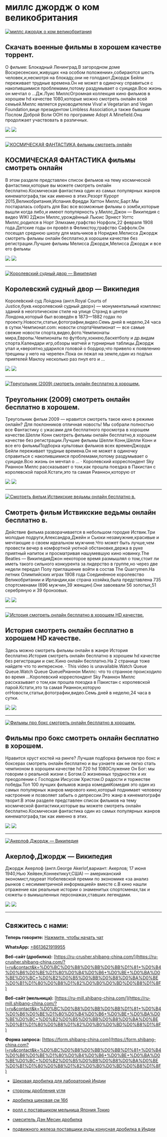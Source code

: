 # миллс джордж о ком великобритания

<a href="https://swt.shibang-china.com/?l=ru&img&k=%D0%BC%D0%B8%D0%BB%D0%BB%D1%81+%D0%B4%D0%B6%D0%BE%D1%80%D0%B4%D0%B6+%D0%BE+%D0%BA%D0%BE%D0%BC+%D0%B2%D0%B5%D0%BB%D0%B8%D0%BA%D0%BE%D0%B1%D1%80%D0%B8%D1%82%D0%B0%D0%BD%D0%B8%D1%8F" target="_blank">![миллс джордж о ком великобритания](http://static.shibang-china.com/all-800x300/180.jpg)</a>

## Скачать военные фильмы в хорошем качестве торрент.
О фильме: Блокадный Ленинград.В загородном доме Воскресенских,живущих &#171;на особом положении&#187;,собираются шесть человек,и,несмотря на блокаду,они не голодают.Джордж Бейли переживает трудные времена.Он не может в одиночку справиться с накопившимися проблемами,потому раздумывает о суициде.Всю жизнь он мечтал о …Дж.Луис МиллсОгромная коллекция кино фильмов в хорошем hd качестве 1080,которые можно смотреть онлайн всей семьей.Миллс является руководителем Viva! и Vegetarian and Vegan Foundation,вице президентом Limbless Association,а также бывшим Послом Доброй Воли ООН по программе Adopt A Minefield.Она продолжает участвовать в различных.


<a href="https://whatsapp.shibangsoft.com/WhatsApp.php" target="_blank" title="WhatsApp">![](http://static.shibang-china.com/icon/whatsapp.png)</a> <a href="https://swt.shibang-china.com/?l=ru&icon&k=%D0%BC%D0%B8%D0%BB%D0%BB%D1%81+%D0%B4%D0%B6%D0%BE%D1%80%D0%B4%D0%B6+%D0%BE+%D0%BA%D0%BE%D0%BC+%D0%B2%D0%B5%D0%BB%D0%B8%D0%BA%D0%BE%D0%B1%D1%80%D0%B8%D1%82%D0%B0%D0%BD%D0%B8%D1%8F" target="_blank">![](http://static.shibang-china.com/icon/chat-ru.png)</a>

---

<a href="https://swt.shibang-china.com/?l=ru&img&k=%D0%BC%D0%B8%D0%BB%D0%BB%D1%81+%D0%B4%D0%B6%D0%BE%D1%80%D0%B4%D0%B6+%D0%BE+%D0%BA%D0%BE%D0%BC+%D0%B2%D0%B5%D0%BB%D0%B8%D0%BA%D0%BE%D0%B1%D1%80%D0%B8%D1%82%D0%B0%D0%BD%D0%B8%D1%8F" target="_blank">![КОСМИЧЕСКАЯ ФАНТАСТИКА фильмы смотреть онлайн](http://static.shibang-china.com/all-800x300/659.jpg)</a>

## КОСМИЧЕСКАЯ ФАНТАСТИКА фильмы смотреть онлайн
В этом разделе представлен список фильмов на тему космической фантастики,которые вы можете смотреть онлайн бесплатно.Космическая фантастика один из самых популярных жанров кинематографа,так как именно в этих.Резорт Курорт 2015,Великобритания,Испания.Фредди Хаттон Миллс,Барт.Мы постаралась собрать для Вас все возможные фильмы о зомби,которые вышли когда либо,и имеют популярность у.Миллс,Джон — Википедия с видео WIKI 2Джон Миллс,урождённый Льюис Эрнест Уоттс Миллс,родился в Норт Элмхаме,графство Норфолк,22 февраля 1908 года.Детские годы он провёл в Феликстоу,графство Саффолк.Он посещал среднюю школу для мальчиков в Норидже.Мелисса Джордж cмотреть фильмы онлайн бесплатно,в хорошем качестве без регистрации.Лучшие фильмы Мелисса Джордж,Мелисса Джордж и все его фильмы


<a href="https://whatsapp.shibangsoft.com/WhatsApp.php" target="_blank" title="WhatsApp">![](http://static.shibang-china.com/icon/whatsapp.png)</a> <a href="https://swt.shibang-china.com/?l=ru&icon&k=%D0%BC%D0%B8%D0%BB%D0%BB%D1%81+%D0%B4%D0%B6%D0%BE%D1%80%D0%B4%D0%B6+%D0%BE+%D0%BA%D0%BE%D0%BC+%D0%B2%D0%B5%D0%BB%D0%B8%D0%BA%D0%BE%D0%B1%D1%80%D0%B8%D1%82%D0%B0%D0%BD%D0%B8%D1%8F" target="_blank">![](http://static.shibang-china.com/icon/chat-ru.png)</a>

---

<a href="https://swt.shibang-china.com/?l=ru&img&k=%D0%BC%D0%B8%D0%BB%D0%BB%D1%81+%D0%B4%D0%B6%D0%BE%D1%80%D0%B4%D0%B6+%D0%BE+%D0%BA%D0%BE%D0%BC+%D0%B2%D0%B5%D0%BB%D0%B8%D0%BA%D0%BE%D0%B1%D1%80%D0%B8%D1%82%D0%B0%D0%BD%D0%B8%D1%8F" target="_blank">![Королевский судный двор — Википедия](http://static.shibang-china.com/all-800x300/872.jpg)</a>

## Королевский судный двор — Википедия
Короле́вский суд Ло́ндона (англ.Royal Courts of Justice,букв.&#171;королевский судный двор&#187;) — монументальный комплекс зданий в неоготическом стиле на улице Стрэнд в центре Лондона,который был возведён в 1873—1882 годах по проекту.Новости,статьи,фотографии,видео.Семь дней в неделю,24 часа в сутки.Чемпионат.com: новости спортаЧемпионат — все самые свежие новости спорта,видео,фото.Чемпионаты мира,Европы.Чемпионаты по футболу,хоккею,баскетболу и др.видам спорта.Календари игр,обзоры матчей и турнирные таблицы.Джордж упал и,&#171;вероятно,ударился головой о бордюр,что привело к появлению трещины у него на черепе&#187;.Пока он лежал на земле,один из подлых приятелей Маклоу несколько раз пнул его и …


<a href="https://whatsapp.shibangsoft.com/WhatsApp.php" target="_blank" title="WhatsApp">![](http://static.shibang-china.com/icon/whatsapp.png)</a> <a href="https://swt.shibang-china.com/?l=ru&icon&k=%D0%BC%D0%B8%D0%BB%D0%BB%D1%81+%D0%B4%D0%B6%D0%BE%D1%80%D0%B4%D0%B6+%D0%BE+%D0%BA%D0%BE%D0%BC+%D0%B2%D0%B5%D0%BB%D0%B8%D0%BA%D0%BE%D0%B1%D1%80%D0%B8%D1%82%D0%B0%D0%BD%D0%B8%D1%8F" target="_blank">![](http://static.shibang-china.com/icon/chat-ru.png)</a>

---

<a href="https://swt.shibang-china.com/?l=ru&img&k=%D0%BC%D0%B8%D0%BB%D0%BB%D1%81+%D0%B4%D0%B6%D0%BE%D1%80%D0%B4%D0%B6+%D0%BE+%D0%BA%D0%BE%D0%BC+%D0%B2%D0%B5%D0%BB%D0%B8%D0%BA%D0%BE%D0%B1%D1%80%D0%B8%D1%82%D0%B0%D0%BD%D0%B8%D1%8F" target="_blank">![Треугольник (2009) смотреть онлайн бесплатно в хорошем.](http://static.shibang-china.com/all-800x300/244.jpg)</a>

## Треугольник (2009) смотреть онлайн бесплатно в хорошем.
Треугольник фильм 2009 — нравится смотреть такое кино в режиме онлайн? Для поклонников отличная новость! Мы собрали полностью все Фантастику с ужасами для бесплатного просмотра в хорошем качестве.Шелли Конн cмотреть фильмы онлайн бесплатно,в хорошем качестве без регистрации.Лучшие фильмы Шелли Конн,Шелли Конн и все его фильмыПодборка культовых фильмов всех временДжордж Бейли переживает трудные времена.Он не может в одиночку справиться с накопившимися проблемами,потому раздумывает о суициде.Всю жизнь он мечтал о …&nbsp;&#0183;&#32;Королевский корреспондент Sky Рианнон Миллс рассказывает о том,как прошла поездка в Пакистан с королевской парой.Кстати,это та самая Рианнон,которую от


<a href="https://whatsapp.shibangsoft.com/WhatsApp.php" target="_blank" title="WhatsApp">![](http://static.shibang-china.com/icon/whatsapp.png)</a> <a href="https://swt.shibang-china.com/?l=ru&icon&k=%D0%BC%D0%B8%D0%BB%D0%BB%D1%81+%D0%B4%D0%B6%D0%BE%D1%80%D0%B4%D0%B6+%D0%BE+%D0%BA%D0%BE%D0%BC+%D0%B2%D0%B5%D0%BB%D0%B8%D0%BA%D0%BE%D0%B1%D1%80%D0%B8%D1%82%D0%B0%D0%BD%D0%B8%D1%8F" target="_blank">![](http://static.shibang-china.com/icon/chat-ru.png)</a>

---

<a href="https://swt.shibang-china.com/?l=ru&img&k=%D0%BC%D0%B8%D0%BB%D0%BB%D1%81+%D0%B4%D0%B6%D0%BE%D1%80%D0%B4%D0%B6+%D0%BE+%D0%BA%D0%BE%D0%BC+%D0%B2%D0%B5%D0%BB%D0%B8%D0%BA%D0%BE%D0%B1%D1%80%D0%B8%D1%82%D0%B0%D0%BD%D0%B8%D1%8F" target="_blank">![Смотреть фильм Иствикские ведьмы онлайн бесплатно в.](http://static.shibang-china.com/all-800x300/412.jpg)</a>

## Смотреть фильм Иствикские ведьмы онлайн бесплатно в.
Действие фильма разворачивается в небольшом городке Иствик.Три молодые подруги,Александра,Джейн и Сьюки незамужние,красивые и мечтающие о своем идеальном мужчине.Что может быть лучше,чем провести вечер в комфортной уютной обстановке,держа в руке приятный напиток и просматривая нашумевшую кино новинку.The Beatles — ВикипедияДжон некоторое время размышлял о том,стоит ли иметь такого сильного конкурента за лидерство в группе,но через две недели передал Полу приглашение войти в состав The Quarrymen.На летних Олимпийских играх 1908 года Соединённое королевство Великобритании и Ирландии,как страна хозяйка,была представлена 735 спортсменами (696 мужчин,39 женщин).Они завоевали 56 золотых,51 серебряную и 39 бронзовых.


<a href="https://whatsapp.shibangsoft.com/WhatsApp.php" target="_blank" title="WhatsApp">![](http://static.shibang-china.com/icon/whatsapp.png)</a> <a href="https://swt.shibang-china.com/?l=ru&icon&k=%D0%BC%D0%B8%D0%BB%D0%BB%D1%81+%D0%B4%D0%B6%D0%BE%D1%80%D0%B4%D0%B6+%D0%BE+%D0%BA%D0%BE%D0%BC+%D0%B2%D0%B5%D0%BB%D0%B8%D0%BA%D0%BE%D0%B1%D1%80%D0%B8%D1%82%D0%B0%D0%BD%D0%B8%D1%8F" target="_blank">![](http://static.shibang-china.com/icon/chat-ru.png)</a>

---

<a href="https://swt.shibang-china.com/?l=ru&img&k=%D0%BC%D0%B8%D0%BB%D0%BB%D1%81+%D0%B4%D0%B6%D0%BE%D1%80%D0%B4%D0%B6+%D0%BE+%D0%BA%D0%BE%D0%BC+%D0%B2%D0%B5%D0%BB%D0%B8%D0%BA%D0%BE%D0%B1%D1%80%D0%B8%D1%82%D0%B0%D0%BD%D0%B8%D1%8F" target="_blank">![История смотреть онлайн бесплатно в хорошем HD качестве.](http://static.shibang-china.com/all-800x300/286.jpg)</a>

## История смотреть онлайн бесплатно в хорошем HD качестве.
Здесь можно смотреть фильмы онлайн в жанре История бесплатно.История смотреть онлайн бесплатно в хорошем hd качестве без регистрации и смс.Кино онлайн бесплатно.На 2 странице тоже найдете что то интересное.&nbsp;&#0183;&#32;This video is unavailable.Watch Queue Queue.Watch Queue QueueРианнон Миллс: что то странное происходило во время …Королевский корреспондент Sky Рианнон Миллс рассказывает о том,как прошла поездка в Пакистан с королевской парой.Кстати,это та самая Рианнон,которую отНовости,статьи,фотографии,видео.Семь дней в неделю,24 часа в сутки.


<a href="https://whatsapp.shibangsoft.com/WhatsApp.php" target="_blank" title="WhatsApp">![](http://static.shibang-china.com/icon/whatsapp.png)</a> <a href="https://swt.shibang-china.com/?l=ru&icon&k=%D0%BC%D0%B8%D0%BB%D0%BB%D1%81+%D0%B4%D0%B6%D0%BE%D1%80%D0%B4%D0%B6+%D0%BE+%D0%BA%D0%BE%D0%BC+%D0%B2%D0%B5%D0%BB%D0%B8%D0%BA%D0%BE%D0%B1%D1%80%D0%B8%D1%82%D0%B0%D0%BD%D0%B8%D1%8F" target="_blank">![](http://static.shibang-china.com/icon/chat-ru.png)</a>

---

<a href="https://swt.shibang-china.com/?l=ru&img&k=%D0%BC%D0%B8%D0%BB%D0%BB%D1%81+%D0%B4%D0%B6%D0%BE%D1%80%D0%B4%D0%B6+%D0%BE+%D0%BA%D0%BE%D0%BC+%D0%B2%D0%B5%D0%BB%D0%B8%D0%BA%D0%BE%D0%B1%D1%80%D0%B8%D1%82%D0%B0%D0%BD%D0%B8%D1%8F" target="_blank">![Фильмы про бокс смотреть онлайн бесплатно в хорошем.](http://static.shibang-china.com/all-800x300/1003.jpg)</a>

## Фильмы про бокс смотреть онлайн бесплатно в хорошем.
Нравится хруст костей на ринге? Лучшая подборка фильмов про бокс и боксерах смотреть онлайн бесплатно и вы узнаете как не легко стать чемпионом в хорошем качестве hd 720 hd 1080Служение Он Бог: мы говорим о реальной жизни с Богом.О жизненных трудностях и их преодолении с Господом Иисусом Христом.О радости и торжестве победы.Топ 100 лучших фильмов жанра комедияКомедия это один из самых популярных жанров мирового кино,который поднимает человеку настроение и позволяет забыть о депрессии.Это жанр в кинематографе творит.В этом разделе представлен список фильмов на тему космической фантастики,которые вы можете смотреть онлайн бесплатно.Космическая фантастика один из самых популярных жанров кинематографа,так как именно в этих.


<a href="https://whatsapp.shibangsoft.com/WhatsApp.php" target="_blank" title="WhatsApp">![](http://static.shibang-china.com/icon/whatsapp.png)</a> <a href="https://swt.shibang-china.com/?l=ru&icon&k=%D0%BC%D0%B8%D0%BB%D0%BB%D1%81+%D0%B4%D0%B6%D0%BE%D1%80%D0%B4%D0%B6+%D0%BE+%D0%BA%D0%BE%D0%BC+%D0%B2%D0%B5%D0%BB%D0%B8%D0%BA%D0%BE%D0%B1%D1%80%D0%B8%D1%82%D0%B0%D0%BD%D0%B8%D1%8F" target="_blank">![](http://static.shibang-china.com/icon/chat-ru.png)</a>

---

<a href="https://swt.shibang-china.com/?l=ru&img&k=%D0%BC%D0%B8%D0%BB%D0%BB%D1%81+%D0%B4%D0%B6%D0%BE%D1%80%D0%B4%D0%B6+%D0%BE+%D0%BA%D0%BE%D0%BC+%D0%B2%D0%B5%D0%BB%D0%B8%D0%BA%D0%BE%D0%B1%D1%80%D0%B8%D1%82%D0%B0%D0%BD%D0%B8%D1%8F" target="_blank">![Акерлоф,Джордж — Википедия](http://static.shibang-china.com/all-800x300/445.jpg)</a>

## Акерлоф,Джордж — Википедия
Джордж Акерлоф (англ.George Akerlof,вариант: Акерлов; 17 июня 1940,Нью Хейвен,Коннектикут,США) — американский экономист,лауреат Нобелевской премии по экономике &#171;за анализ рынков с несимметричной информацией&#187; вместе с.В кино нашли отражение как реальные истории о знаменитых спортсменах,так и сюжеты о вымышленных персонажах,ставших легендами.

<a href="https://whatsapp.shibangsoft.com/WhatsApp.php" target="_blank" title="WhatsApp">![](http://static.shibang-china.com/icon/whatsapp.png)</a> <a href="https://swt.shibang-china.com/?l=ru&icon&k=%D0%BC%D0%B8%D0%BB%D0%BB%D1%81+%D0%B4%D0%B6%D0%BE%D1%80%D0%B4%D0%B6+%D0%BE+%D0%BA%D0%BE%D0%BC+%D0%B2%D0%B5%D0%BB%D0%B8%D0%BA%D0%BE%D0%B1%D1%80%D0%B8%D1%82%D0%B0%D0%BD%D0%B8%D1%8F" target="_blank">![](http://static.shibang-china.com/icon/chat-ru.png)</a>

---
## Свяжитесь с нами:

**Теперь говорите:** [Нажмите, чтобы начать чат](https://swt.shibang-china.com?l=ru&contact&k=%D0%BC%D0%B8%D0%BB%D0%BB%D1%81+%D0%B4%D0%B6%D0%BE%D1%80%D0%B4%D0%B6+%D0%BE+%D0%BA%D0%BE%D0%BC+%D0%B2%D0%B5%D0%BB%D0%B8%D0%BA%D0%BE%D0%B1%D1%80%D0%B8%D1%82%D0%B0%D0%BD%D0%B8%D1%8F)

**WhatsApp:**  [+8613621919955](https://whatsapp.shibangsoft.com/WhatsApp.php)

**Веб-сайт (дробилка):** [https://ru-crusher.shibang-china.com/](https://ru-crusher.shibang-china.com/?l=ru&contact&k=%D0%BC%D0%B8%D0%BB%D0%BB%D1%81+%D0%B4%D0%B6%D0%BE%D1%80%D0%B4%D0%B6+%D0%BE+%D0%BA%D0%BE%D0%BC+%D0%B2%D0%B5%D0%BB%D0%B8%D0%BA%D0%BE%D0%B1%D1%80%D0%B8%D1%82%D0%B0%D0%BD%D0%B8%D1%8F)

**Веб-сайт (мельница):** [https://ru-mill.shibang-china.com/](https://ru-mill.shibang-china.com/?l=ru&contact&k=%D0%BC%D0%B8%D0%BB%D0%BB%D1%81+%D0%B4%D0%B6%D0%BE%D1%80%D0%B4%D0%B6+%D0%BE+%D0%BA%D0%BE%D0%BC+%D0%B2%D0%B5%D0%BB%D0%B8%D0%BA%D0%BE%D0%B1%D1%80%D0%B8%D1%82%D0%B0%D0%BD%D0%B8%D1%8F)

**Форма запроса:** [https://form.shibang-china.com](https://form.shibang-china.com?l=ru&contact&k=%D0%BC%D0%B8%D0%BB%D0%BB%D1%81+%D0%B4%D0%B6%D0%BE%D1%80%D0%B4%D0%B6+%D0%BE+%D0%BA%D0%BE%D0%BC+%D0%B2%D0%B5%D0%BB%D0%B8%D0%BA%D0%BE%D0%B1%D1%80%D0%B8%D1%82%D0%B0%D0%BD%D0%B8%D1%8F)

* [Щековая дробилка для лабораторий Индии](../120/%D0%A9%D0%B5%D0%BA%D0%BE%D0%B2%D0%B0%D1%8F%20%D0%B4%D1%80%D0%BE%D0%B1%D0%B8%D0%BB%D0%BA%D0%B0%20%D0%B4%D0%BB%D1%8F%20%D0%BB%D0%B0%D0%B1%D0%BE%D1%80%D0%B0%D1%82%D0%BE%D1%80%D0%B8%D0%B9%20%D0%98%D0%BD%D0%B4%D0%B8%D0%B8.md)

* [стороны дробления угля](../109/%D1%81%D1%82%D0%BE%D1%80%D0%BE%D0%BD%D1%8B%20%D0%B4%D1%80%D0%BE%D0%B1%D0%BB%D0%B5%D0%BD%D0%B8%D1%8F%20%D1%83%D0%B3%D0%BB%D1%8F.md)

* [дробилка щековая см 16б](../108/%D0%B4%D1%80%D0%BE%D0%B1%D0%B8%D0%BB%D0%BA%D0%B0%20%D1%89%D0%B5%D0%BA%D0%BE%D0%B2%D0%B0%D1%8F%20%D1%81%D0%BC%2016%D0%B1.md)

* [ролл с поставщиком мельница Япония Токио](../113/%D1%80%D0%BE%D0%BB%D0%BB%20%D1%81%20%D0%BF%D0%BE%D1%81%D1%82%D0%B0%D0%B2%D1%89%D0%B8%D0%BA%D0%BE%D0%BC%20%D0%BC%D0%B5%D0%BB%D1%8C%D0%BD%D0%B8%D1%86%D0%B0%20%D0%AF%D0%BF%D0%BE%D0%BD%D0%B8%D1%8F%20%D0%A2%D0%BE%D0%BA%D0%B8%D0%BE.md)

* [смеситель Дэн Месин дробилка](../120/%D1%81%D0%BC%D0%B5%D1%81%D0%B8%D1%82%D0%B5%D0%BB%D1%8C%20%D0%94%D1%8D%D0%BD%20%D0%9C%D0%B5%D1%81%D0%B8%D0%BD%20%D0%B4%D1%80%D0%BE%D0%B1%D0%B8%D0%BB%D0%BA%D0%B0.md)

* [подвижного железа поставщики руды конусная дробилка в Индии](../113/%D0%BF%D0%BE%D0%B4%D0%B2%D0%B8%D0%B6%D0%BD%D0%BE%D0%B3%D0%BE%20%D0%B6%D0%B5%D0%BB%D0%B5%D0%B7%D0%B0%20%D0%BF%D0%BE%D1%81%D1%82%D0%B0%D0%B2%D1%89%D0%B8%D0%BA%D0%B8%20%D1%80%D1%83%D0%B4%D1%8B%20%D0%BA%D0%BE%D0%BD%D1%83%D1%81%D0%BD%D0%B0%D1%8F%20%D0%B4%D1%80%D0%BE%D0%B1%D0%B8%D0%BB%D0%BA%D0%B0%20%D0%B2%20%D0%98%D0%BD%D0%B4%D0%B8%D0%B8.md)